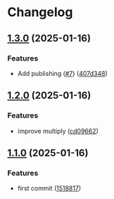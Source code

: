 # Changelog

## [1.3.0](https://github.com/jmaver-plume/release-please-monorepo-example/compare/multiply-v1.2.0...multiply-v1.3.0) (2025-01-16)


### Features

* Add publishing ([#7](https://github.com/jmaver-plume/release-please-monorepo-example/issues/7)) ([407d348](https://github.com/jmaver-plume/release-please-monorepo-example/commit/407d3488582dee5e38659b88fd8e233361608bbc))

## [1.2.0](https://github.com/jmaver-plume/release-please-monorepo-example/compare/multiply-v1.1.0...multiply-v1.2.0) (2025-01-16)


### Features

* improve multiply ([cd09662](https://github.com/jmaver-plume/release-please-monorepo-example/commit/cd0966226e1adbd00beb4d00b21d1397e3ffe715))

## [1.1.0](https://github.com/jmaver-plume/release-please-monorepo-example/compare/multiply-v1.0.0...multiply-v1.1.0) (2025-01-16)


### Features

* first commit ([1518817](https://github.com/jmaver-plume/release-please-monorepo-example/commit/1518817522d3af167ced327ebd75c8a1e653103f))
